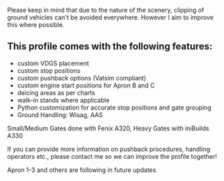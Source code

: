 <!--- Licensed Under: CC BY-NC-ND 4.0 --->

Please keep in mind that due to the nature of the scenery, clipping of ground vehicles can't be avoided everywhere. However I aim to improve this where possible.

## This profile comes with the following features:
 
- custom VDGS placement
- custom stop positions
- custom pushback options (Vatsim compliant)
- custom engine start positions for Apron B and C
- deicing areas as per charts
- walk-in stands where applicable
- Python customization for accurate stop positions and gate grouping
- Ground Handling: Wisag, AAS
 
Small/Medium Gates done with Fenix A320, Heavy Gates with iniBuilds A330

If you can provide more information on pushback procedures, handling operators etc., please contact me so we can improve the profile together!

Apron 1-3 and others are following in future updates
